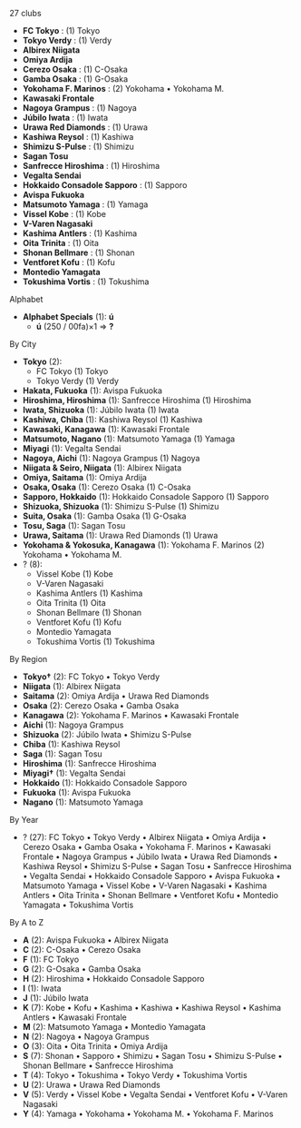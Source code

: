 27 clubs

- **FC Tokyo** : (1) Tokyo
- **Tokyo Verdy** : (1) Verdy
- **Albirex Niigata**
- **Omiya Ardija**
- **Cerezo Osaka** : (1) C-Osaka
- **Gamba Osaka** : (1) G-Osaka
- **Yokohama F. Marinos** : (2) Yokohama • Yokohama M.
- **Kawasaki Frontale**
- **Nagoya Grampus** : (1) Nagoya
- **Júbilo Iwata** : (1) Iwata
- **Urawa Red Diamonds** : (1) Urawa
- **Kashiwa Reysol** : (1) Kashiwa
- **Shimizu S-Pulse** : (1) Shimizu
- **Sagan Tosu**
- **Sanfrecce Hiroshima** : (1) Hiroshima
- **Vegalta Sendai**
- **Hokkaido Consadole Sapporo** : (1) Sapporo
- **Avispa Fukuoka**
- **Matsumoto Yamaga** : (1) Yamaga
- **Vissel Kobe** : (1) Kobe
- **V-Varen Nagasaki**
- **Kashima Antlers** : (1) Kashima
- **Oita Trinita** : (1) Oita
- **Shonan Bellmare** : (1) Shonan
- **Ventforet Kofu** : (1) Kofu
- **Montedio Yamagata**
- **Tokushima Vortis** : (1) Tokushima




Alphabet

- **Alphabet Specials** (1):  **ú** 
  - **ú** (250 / 00fa)×1 => **?**




By City

- **Tokyo** (2): 
  - FC Tokyo  (1) Tokyo
  - Tokyo Verdy  (1) Verdy
- **Hakata, Fukuoka** (1): Avispa Fukuoka 
- **Hiroshima, Hiroshima** (1): Sanfrecce Hiroshima  (1) Hiroshima
- **Iwata, Shizuoka** (1): Júbilo Iwata  (1) Iwata
- **Kashiwa, Chiba** (1): Kashiwa Reysol  (1) Kashiwa
- **Kawasaki, Kanagawa** (1): Kawasaki Frontale 
- **Matsumoto, Nagano** (1): Matsumoto Yamaga  (1) Yamaga
- **Miyagi** (1): Vegalta Sendai 
- **Nagoya, Aichi** (1): Nagoya Grampus  (1) Nagoya
- **Niigata & Seiro, Niigata** (1): Albirex Niigata 
- **Omiya, Saitama** (1): Omiya Ardija 
- **Osaka, Osaka** (1): Cerezo Osaka  (1) C-Osaka
- **Sapporo, Hokkaido** (1): Hokkaido Consadole Sapporo  (1) Sapporo
- **Shizuoka, Shizuoka** (1): Shimizu S-Pulse  (1) Shimizu
- **Suita, Osaka** (1): Gamba Osaka  (1) G-Osaka
- **Tosu, Saga** (1): Sagan Tosu 
- **Urawa, Saitama** (1): Urawa Red Diamonds  (1) Urawa
- **Yokohama & Yokosuka, Kanagawa** (1): Yokohama F. Marinos  (2) Yokohama • Yokohama M.
- ? (8): 
  - Vissel Kobe  (1) Kobe
  - V-Varen Nagasaki 
  - Kashima Antlers  (1) Kashima
  - Oita Trinita  (1) Oita
  - Shonan Bellmare  (1) Shonan
  - Ventforet Kofu  (1) Kofu
  - Montedio Yamagata 
  - Tokushima Vortis  (1) Tokushima




By Region

- **Tokyo†** (2):   FC Tokyo • Tokyo Verdy
- **Niigata** (1):   Albirex Niigata
- **Saitama** (2):   Omiya Ardija • Urawa Red Diamonds
- **Osaka** (2):   Cerezo Osaka • Gamba Osaka
- **Kanagawa** (2):   Yokohama F. Marinos • Kawasaki Frontale
- **Aichi** (1):   Nagoya Grampus
- **Shizuoka** (2):   Júbilo Iwata • Shimizu S-Pulse
- **Chiba** (1):   Kashiwa Reysol
- **Saga** (1):   Sagan Tosu
- **Hiroshima** (1):   Sanfrecce Hiroshima
- **Miyagi†** (1):   Vegalta Sendai
- **Hokkaido** (1):   Hokkaido Consadole Sapporo
- **Fukuoka** (1):   Avispa Fukuoka
- **Nagano** (1):   Matsumoto Yamaga




By Year

- ? (27):   FC Tokyo • Tokyo Verdy • Albirex Niigata • Omiya Ardija • Cerezo Osaka • Gamba Osaka • Yokohama F. Marinos • Kawasaki Frontale • Nagoya Grampus • Júbilo Iwata • Urawa Red Diamonds • Kashiwa Reysol • Shimizu S-Pulse • Sagan Tosu • Sanfrecce Hiroshima • Vegalta Sendai • Hokkaido Consadole Sapporo • Avispa Fukuoka • Matsumoto Yamaga • Vissel Kobe • V-Varen Nagasaki • Kashima Antlers • Oita Trinita • Shonan Bellmare • Ventforet Kofu • Montedio Yamagata • Tokushima Vortis






By A to Z

- **A** (2): Avispa Fukuoka • Albirex Niigata
- **C** (2): C-Osaka • Cerezo Osaka
- **F** (1): FC Tokyo
- **G** (2): G-Osaka • Gamba Osaka
- **H** (2): Hiroshima • Hokkaido Consadole Sapporo
- **I** (1): Iwata
- **J** (1): Júbilo Iwata
- **K** (7): Kobe • Kofu • Kashima • Kashiwa • Kashiwa Reysol • Kashima Antlers • Kawasaki Frontale
- **M** (2): Matsumoto Yamaga • Montedio Yamagata
- **N** (2): Nagoya • Nagoya Grampus
- **O** (3): Oita • Oita Trinita • Omiya Ardija
- **S** (7): Shonan • Sapporo • Shimizu • Sagan Tosu • Shimizu S-Pulse • Shonan Bellmare • Sanfrecce Hiroshima
- **T** (4): Tokyo • Tokushima • Tokyo Verdy • Tokushima Vortis
- **U** (2): Urawa • Urawa Red Diamonds
- **V** (5): Verdy • Vissel Kobe • Vegalta Sendai • Ventforet Kofu • V-Varen Nagasaki
- **Y** (4): Yamaga • Yokohama • Yokohama M. • Yokohama F. Marinos




